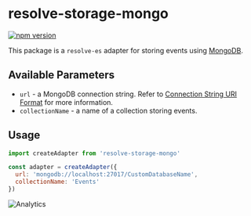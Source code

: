 # **resolve-storage-mongo**
[![npm version](https://badge.fury.io/js/resolve-storage-mongo.svg)](https://badge.fury.io/js/resolve-storage-mongo)

This package is a `resolve-es` adapter for storing events using [MongoDB](https://docs.mongodb.com/).

## Available Parameters
* `url` - a MongoDB connection string. Refer to [Connection String URI Format](https://docs.mongodb.com/manual/reference/connection-string/) for more information.
* `collectionName` - a name of a collection storing events.
## Usage

```js
import createAdapter from 'resolve-storage-mongo'

const adapter = createAdapter({
  url: 'mongodb://localhost:27017/CustomDatabaseName',
  collectionName: 'Events'
})
```

![Analytics](https://ga-beacon.appspot.com/UA-118635726-1/packages-resolve-storage-mongo-readme?pixel)
